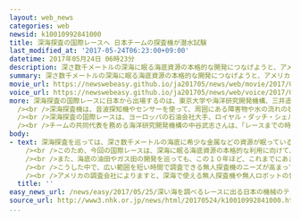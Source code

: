 ```yaml
---
layout: web_news
categories: web
newsid: k10010992841000
title: 深海探査の国際レースへ 日本チームの探査機が潜水試験
last_modified_at: '2017-05-24T06:23:00+09:00'
datetime: 2017年05月24日 06時23分
description: 深さ数千メートルの深海に眠る海底資源の本格的な開発につなげようと、アメリカの財団などがことし９月から開く深海探査の国際レースに向けて、日本から出場するチーム、「ＫＵＲＯＳＨＩＯ」が、レース用に開発した深海探査機の潜水試験を２３日、静岡県沖の駿河湾で行いました。
summary: 深さ数千メートルの深海に眠る海底資源の本格的な開発につなげようと、アメリカの財団などがことし９月から開く深海探査の国際レースに向けて、日本から出場するチーム、「ＫＵＲＯＳＨＩＯ」が、レース用に開発した深海探査機の潜水試験を２３日、静岡県沖の駿河湾で行いました。
movie_url: https://newswebeasy.github.io/ja201705/news/web/movie/2017/05/25/k10010992841000.mp4
voice_url: https://newswebeasy.github.io/ja201705/news/web/voice/2017/05/25/k10010992841000.mp3
more: 深海探査の国際レースに日本から出場するのは、東京大学や海洋研究開発機構、三井造船などで作るチーム、「ＫＵＲＯＳＨＩＯ」です。チームでは２３日静岡県沼津市の沖合、およそ１０キロの駿河湾で、レース用に開発した無人の深海探査機の潜水試験を行いました。<br
  /><br />深海探査機は、音波探知機やセンサーを使って、周囲にある障害物や水の流れの状況を把握したうえで、みずからどこに進めばよいか、自律的に判断しながら地形の探査を行うのが特徴です。２３日の試験では、水深２００メートル付近でおよそ３．５キロにわたり、海底の起伏などを正確に測量できるか確認しました。<br
  /><br />深海探査の国際レースは、ヨーロッパの石油会社大手、ロイヤル・ダッチ・シェルとアメリカの民間の財団、ＸＰＲＩＺＥが開くもので、世界の２１のチームがことし９月以降、水深２０００メートルの海底で、１６時間以内に１００平方キロメートル以上の海底地形図を作成できるか、海底の重要なポイントについて写真を５枚撮影できるかを競います。<br
  /><br />チームの共同代表を務める海洋研究開発機構の中谷武志さんは、「レースまでの時間は限られているが、試験と修正を繰り返して確実に探査を行える環境を整え、日本の技術力を世界に示したい」と話していました。
body:
- text: 深海探査を巡っては、深さ数千メートルの海底に希少な金属などの資源が眠っていることが、ここ数年、日本の近海でも相次いで確認されていますが、これまでの深海探査機では調査できる範囲が狭いことが商業化に向けた課題になっています。<br
    /><br />このため、今回の国際レースは、深海に眠る海底資源の本格的な利用に向けて、今、世界的に求められている、海底の状況を短時間に詳しく調べることができる新たな技術の開発を促す狙いで企画されました。<br
    /><br />また、海底の油田やガス田の開発を巡っても、この１０年ほど、これまでにあまり手が付けられていない、水深３００メートルより深い深海での開発が世界各地で急速に進んでいます。<br
    /><br />こうした中で、広い範囲を短い時間で調査できる無人探査機のニーズが高まっているほか、水深が深い場所で、パイプラインの敷設や点検ができる無人ロボットなどのニーズも高まっています。<br
    /><br />アメリカの調査会社によりますと、深海で使える無人探査機や無人ロボットの世界全体の市場規模は、２０１５年にはおよそ２００億円でしたが、２０２０年にはおよそ３７０億円に達すると予想され、５年間で２倍近くに急拡大すると見込まれています。市場の拡大を見込んで、日本でも開発が活発化していて、国と造船会社、重工メーカーなどが連携して、商業的な資源探査を効率的に進めることができる総合的なシステムの開発などを進めています。
  title: ''
easy_news_url: /news/easy/2017/05/25/深い海を調べるレースに出る日本の機械のテストをする/
source_url: http://www3.nhk.or.jp/news/html/20170524/k10010992841000.html
...
```

